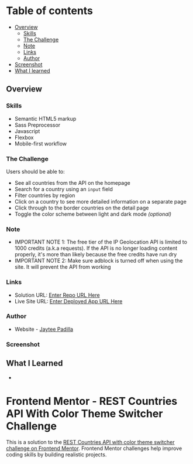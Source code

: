 # Table of contents

- [Overview](#overview)
  - [Skills](#skills)
  - [The Challenge](#the-challenge)
  - [Note](#note)
  - [Links](#links)
  - [Author](#author)
- [Screenshot](#screenshot)
- [What I learned](#what-i-learned)

## Overview

### Skills

- Semantic HTML5 markup
- Sass Preprocessor
- Javascript
- Flexbox
- Mobile-first workflow

### The Challenge

Users should be able to:

- See all countries from the API on the homepage
- Search for a country using an `input` field
- Filter countries by region
- Click on a country to see more detailed information on a separate page
- Click through to the border countries on the detail page
- Toggle the color scheme between light and dark mode *(optional)*

### Note
- IMPORTANT NOTE 1: The free tier of the IP Geolocation API is limited to 1000 credits (a.k.a requests). If the API is no longer loading content properly, it's more than likely because the free credits have run dry
- IMPORTANT NOTE 2: Make sure adblock is turned off when using the site. It will prevent the API from working

### Links

- Solution URL: [Enter Repo URL Here]()
- Live Site URL: [Enter Deployed App URL Here]()

### Author

- Website - [Jaytee Padilla](https://jayteepadilla.dev/)

### Screenshot


## What I Learned

- 

# Frontend Mentor - REST Countries API With Color Theme Switcher Challenge

This is a solution to the [REST Countries API with color theme switcher challenge on Frontend Mentor](https://www.frontendmentor.io/challenges/rest-countries-api-with-color-theme-switcher-5cacc469fec04111f7b848ca). Frontend Mentor challenges help improve coding skills by building realistic projects. 